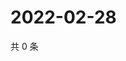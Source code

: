 # 2022-02-28

共 0 条

<!-- BEGIN WEIBO -->
<!-- 最后更新时间 Mon Feb 28 2022 20:07:13 GMT+0800 (China Standard Time) -->

<!-- END WEIBO -->
